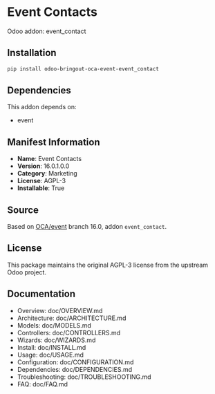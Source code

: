 # Event Contacts

Odoo addon: event_contact

## Installation

```bash
pip install odoo-bringout-oca-event-event_contact
```

## Dependencies

This addon depends on:
- event

## Manifest Information

- **Name**: Event Contacts
- **Version**: 16.0.1.0.0
- **Category**: Marketing
- **License**: AGPL-3
- **Installable**: True

## Source

Based on [OCA/event](https://github.com/OCA/event) branch 16.0, addon `event_contact`.

## License

This package maintains the original AGPL-3 license from the upstream Odoo project.

## Documentation

- Overview: doc/OVERVIEW.md
- Architecture: doc/ARCHITECTURE.md
- Models: doc/MODELS.md
- Controllers: doc/CONTROLLERS.md
- Wizards: doc/WIZARDS.md
- Install: doc/INSTALL.md
- Usage: doc/USAGE.md
- Configuration: doc/CONFIGURATION.md
- Dependencies: doc/DEPENDENCIES.md
- Troubleshooting: doc/TROUBLESHOOTING.md
- FAQ: doc/FAQ.md
